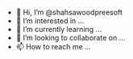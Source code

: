 - 👋 Hi, I’m @shahsawoodpreesoft
- 👀 I’m interested in ...
- 🌱 I’m currently learning ...
- 💞️ I’m looking to collaborate on ...
- 📫 How to reach me ...

<!---
shahsawoodpreesoft/shahsawoodpreesoft is a ✨ special ✨ repository because its `README.md` (this file) appears on your GitHub profile.
You can click the Preview link to take a look at your changes.
--->
